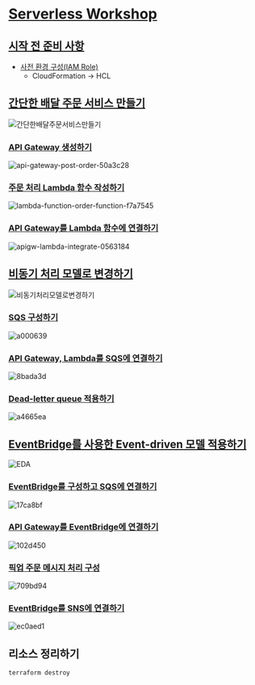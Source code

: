 # [Serverless Workshop](https://catalog.us-east-1.prod.workshops.aws/workshops/4923c0ff-6470-46e1-9884-7c6ee63e7136/ko-KR)

## [시작 전 준비 사항](https://catalog.us-east-1.prod.workshops.aws/workshops/4923c0ff-6470-46e1-9884-7c6ee63e7136/ko-KR/start)

- [사전 환경 구성(IAM Role)](https://catalog.us-east-1.prod.workshops.aws/workshops/4923c0ff-6470-46e1-9884-7c6ee63e7136/ko-KR/start/cloudformation)
  - CloudFormation -> HCL

## [간단한 배달 주문 서비스 만들기](a://catalog.us-east-1.prod.workshops.aws/workshops/4923c0ff-6470-46e1-9884-7c6ee63e7136/ko-KR/simple-api-service)

![간단한배달주문서비스만들기](img/1st-archi.png)

### [API Gateway 생성하기](https://catalog.us-east-1.prod.workshops.aws/workshops/4923c0ff-6470-46e1-9884-7c6ee63e7136/ko-KR/simple-api-service/create-apigw)

![api-gateway-post-order-50a3c28](img/50a3c28.png)

### [주문 처리 Lambda 함수 작성하기](https://catalog.us-east-1.prod.workshops.aws/workshops/4923c0ff-6470-46e1-9884-7c6ee63e7136/ko-KR/simple-api-service/create-lambda)

![lambda-function-order-function-f7a7545](img/f7a7545.png)

### [API Gateway를 Lambda 함수에 연결하기](https://catalog.us-east-1.prod.workshops.aws/workshops/4923c0ff-6470-46e1-9884-7c6ee63e7136/ko-KR/simple-api-service/integ-apigw-lambda#api-gateway)

![apigw-lambda-integrate-0563184](img/0563184.png)

## [비동기 처리 모델로 변경하기](https://catalog.us-east-1.prod.workshops.aws/workshops/4923c0ff-6470-46e1-9884-7c6ee63e7136/ko-KR/api-async)

![비동기처리모델로변경하기](img/2nd-archi.png)

### [SQS 구성하기](https://catalog.us-east-1.prod.workshops.aws/workshops/4923c0ff-6470-46e1-9884-7c6ee63e7136/ko-KR/api-async/create-sqs)

![a000639](img/a000639.png)

### [API Gateway, Lambda를 SQS에 연결하기](https://catalog.us-east-1.prod.workshops.aws/workshops/4923c0ff-6470-46e1-9884-7c6ee63e7136/ko-KR/api-async/integration)

![8bada3d](img/8bada3d.png)

### [Dead-letter queue 적용하기](https://catalog.us-east-1.prod.workshops.aws/workshops/4923c0ff-6470-46e1-9884-7c6ee63e7136/ko-KR/api-async/dead-letter-queue)

![a4665ea](img/a4665ea.png)

## [EventBridge를 사용한 Event-driven 모델 적용하기](https://catalog.us-east-1.prod.workshops.aws/workshops/4923c0ff-6470-46e1-9884-7c6ee63e7136/ko-KR/eventbridge)

![EDA](img/3rd-archi.png)

### [EventBridge를 구성하고 SQS에 연결하기](https://catalog.us-east-1.prod.workshops.aws/workshops/4923c0ff-6470-46e1-9884-7c6ee63e7136/ko-KR/eventbridge/create-eventbridge)

![17ca8bf](img/17ca8bf.png)

### [API Gateway를 EventBridge에 연결하기](https://catalog.us-east-1.prod.workshops.aws/workshops/4923c0ff-6470-46e1-9884-7c6ee63e7136/ko-KR/eventbridge/apigw-eb)

![102d450](img/102d450.png)

### [픽업 주문 메시지 처리 구성](https://catalog.us-east-1.prod.workshops.aws/workshops/4923c0ff-6470-46e1-9884-7c6ee63e7136/ko-KR/eventbridge/pickup-order)

![709bd94](img/709bd94.png)

### [EventBridge를 SNS에 연결하기](https://catalog.us-east-1.prod.workshops.aws/workshops/4923c0ff-6470-46e1-9884-7c6ee63e7136/ko-KR/eventbridge/pickup-eb-sns)

![ec0aed1](img/ec0aed1.png)

## 리소스 정리하기

```bash
terraform destroy
```
